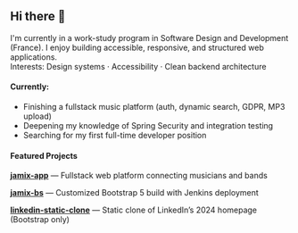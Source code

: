 ## Hi there 👋

I'm currently in a work-study program in Software Design and Development (France). I enjoy building accessible, responsive, and structured web applications.  
Interests: Design systems · Accessibility · Clean backend architecture

#### Currently:
- Finishing a fullstack music platform (auth, dynamic search, GDPR, MP3 upload)
- Deepening my knowledge of Spring Security and integration testing
- Searching for my first full-time developer position

#### Featured Projects

**[jamix-app](https://github.com/deblak/jamix-app)** — Fullstack web platform connecting musicians and bands

**[jamix-bs](https://github.com/deblak/jamix-bs)** — Customized Bootstrap 5 build with Jenkins deployment  

**[linkedin-static-clone](https://github.com/deblak/linkedin-static-clone)** — Static clone of LinkedIn’s 2024 homepage (Bootstrap only)
